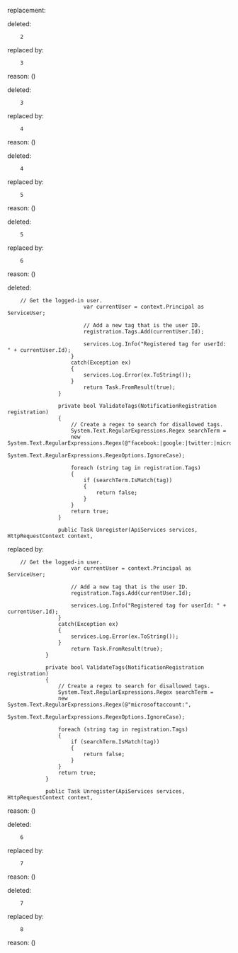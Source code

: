replacement:

deleted:

		2

replaced by:

		3

reason: ()

deleted:

		3

replaced by:

		4

reason: ()

deleted:

		4

replaced by:

		5

reason: ()

deleted:

		5

replaced by:

		6

reason: ()

deleted:

		// Get the logged-in user.
			                var currentUser = context.Principal as ServiceUser;
			
			                // Add a new tag that is the user ID.
			                registration.Tags.Add(currentUser.Id);
			
			                services.Log.Info("Registered tag for userId: " + currentUser.Id);
			            }
			            catch(Exception ex)
			            {
			                services.Log.Error(ex.ToString());
			            }
			                return Task.FromResult(true);
			        }
			
			        private bool ValidateTags(NotificationRegistration registration)
			        {
			            // Create a regex to search for disallowed tags.
			            System.Text.RegularExpressions.Regex searchTerm =
			            new System.Text.RegularExpressions.Regex(@"facebook:|google:|twitter:|microsoftaccount:",
			                System.Text.RegularExpressions.RegexOptions.IgnoreCase);
			
			            foreach (string tag in registration.Tags)
			            {
			                if (searchTerm.IsMatch(tag))
			                {
			                    return false;
			                }
			            }
			            return true;
			        }
				
			        public Task Unregister(ApiServices services, HttpRequestContext context,

replaced by:

		// Get the logged-in user.
		                var currentUser = context.Principal as ServiceUser;
		
		                // Add a new tag that is the user ID.
		                registration.Tags.Add(currentUser.Id);
		
		                services.Log.Info("Registered tag for userId: " + currentUser.Id);
		            }
		            catch(Exception ex)
		            {
		                services.Log.Error(ex.ToString());
		            }
		                return Task.FromResult(true);
		        }
		
		        private bool ValidateTags(NotificationRegistration registration)
		        {
		            // Create a regex to search for disallowed tags.
		            System.Text.RegularExpressions.Regex searchTerm =
		            new System.Text.RegularExpressions.Regex(@"microsoftaccount:",
		                System.Text.RegularExpressions.RegexOptions.IgnoreCase);
		
		            foreach (string tag in registration.Tags)
		            {
		                if (searchTerm.IsMatch(tag))
		                {
		                    return false;
		                }
		            }
		            return true;
		        }
			
		        public Task Unregister(ApiServices services, HttpRequestContext context,

reason: ()

deleted:

		6

replaced by:

		7

reason: ()

deleted:

		7

replaced by:

		8

reason: ()

